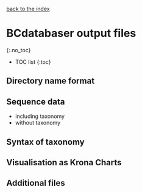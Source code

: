 [back to the index](./index.md)

# BCdatabaser output files
{:.no_toc}

* TOC list
{:toc}

## Directory name format

## Sequence data

* including taxonomy
* without taxonomy

## Syntax of taxonomy

## Visualisation as Krona Charts

## Additional files
